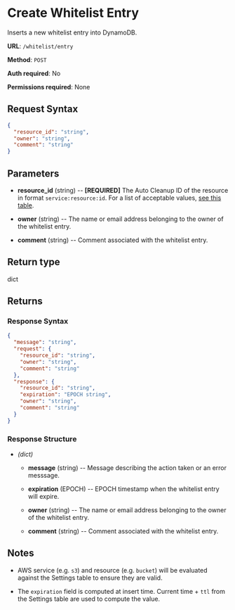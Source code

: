 # Create Whitelist Entry

Inserts a new whitelist entry into DynamoDB.

**URL**: `/whitelist/entry`

**Method**: `POST`

**Auth required**: No

**Permissions required**: None

## Request Syntax

```json
{
  "resource_id": "string",
  "owner": "string",
  "comment": "string"
}
```

## Parameters

- **resource_id** (string) -- **[REQUIRED]** The Auto Cleanup ID of the resource in format `service:resource:id`. For a list of acceptable values, [see this table](https://github.com/servian/aws-auto-cleanup#whitelist).

- **owner** (string) -- The name or email address belonging to the owner of the whitelist entry.

- **comment** (string) -- Comment associated with the whitelist entry.

## Return type

dict

## Returns

### Response Syntax

```json
{
  "message": "string",
  "request": {
    "resource_id": "string",
    "owner": "string",
    "comment": "string"
  },
  "response": {
    "resource_id": "string",
    "expiration": "EPOCH string",
    "owner": "string",
    "comment": "string"
  }
}
```

### Response Structure

- _(dict)_

  - **message** (string) -- Message describing the action taken or an error messsage.

  - **expiration** (EPOCH) -- EPOCH timestamp when the whitelist entry will expire.

  - **owner** (string) -- The name or email address belonging to the owner of the whitelist entry.

  - **comment** (string) -- Comment associated with the whitelist entry.

## Notes

- AWS service (e.g. `s3`) and resource (e.g. `bucket`) will be evaluated against the Settings table to ensure they are valid.

- The `expiration` field is computed at insert time. Current time + `ttl` from the Settings table are used to compute the value.
